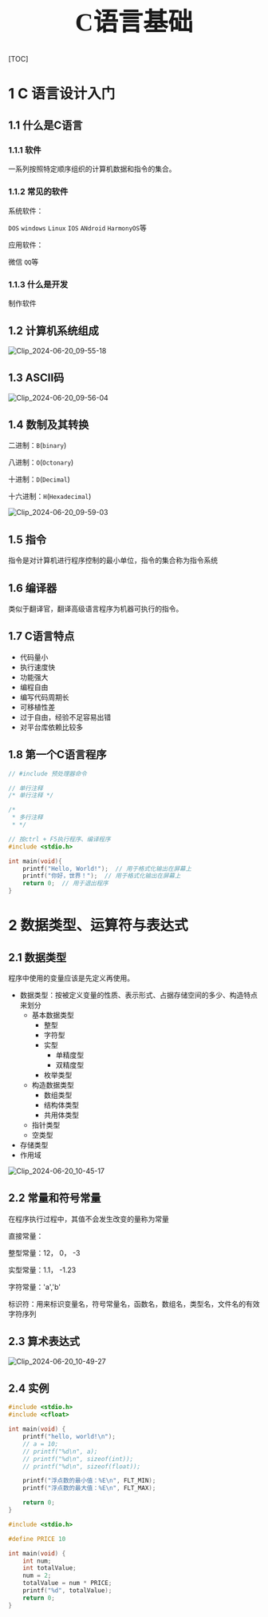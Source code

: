 <h1 style="font-family: '楷体'; text-align: center; font-size: 50px;"> C语言基础 </h1>

[TOC]

# 1 C 语言设计入门

## 1.1 什么是C语言

### 1.1.1 软件

一系列按照特定顺序组织的计算机数据和指令的集合。

### 1.1.2 常见的软件

系统软件：

`DOS` `windows` `Linux` `IOS` `ANdroid` `HarmonyOS`等

应用软件：

微信 `QQ`等

### 1.1.3 什么是开发

制作软件

## 1.2 计算机系统组成

![Clip_2024-06-20_09-55-18](./assets/Clip_2024-06-20_09-55-18.png)

## 1.3 ASCII码

![Clip_2024-06-20_09-56-04](./assets/Clip_2024-06-20_09-56-04.png)

## 1.4 数制及其转换

二进制：`B`(`binary`)

八进制：`O`(`Octonary`)

十进制：`D`(`Decimal`)

十六进制：`H`(`Hexadecimal`)

![Clip_2024-06-20_09-59-03](./assets/Clip_2024-06-20_09-59-03.png)

## 1.5 指令

指令是对计算机进行程序控制的最小单位，指令的集合称为指令系统

## 1.6 编译器

类似于翻译官，翻译高级语言程序为机器可执行的指令。

## 1.7 C语言特点

- 代码量小
- 执行速度快
- 功能强大
- 编程自由
- 编写代码周期长
- 可移植性差
- 过于自由，经验不足容易出错
- 对平台库依赖比较多

## 1.8 第一个C语言程序

```C
// #include 预处理器命令

// 单行注释
/* 单行注释 */

/*
 * 多行注释
 * */

// 按ctrl + F5执行程序、编译程序
#include <stdio.h>

int main(void){
    printf("Hello, World!");  // 用于格式化输出在屏幕上
    printf("你好，世界！");  // 用于格式化输出在屏幕上
    return 0;  // 用于退出程序
}
```

#  2 数据类型、运算符与表达式

## 2.1 数据类型

程序中使用的变量应该是先定义再使用。

- 数据类型：按被定义变量的性质、表示形式、占据存储空间的多少、构造特点来划分
  - 基本数据类型
    - 整型
    - 字符型
    - 实型
      - 单精度型
      - 双精度型
    - 枚举类型
  - 构造数据类型
    - 数组类型
    - 结构体类型
    - 共用体类型
  - 指针类型
  - 空类型
- 存储类型
- 作用域

![Clip_2024-06-20_10-45-17](./assets/Clip_2024-06-20_10-45-17.png)

## 2.2 常量和符号常量

在程序执行过程中，其值不会发生改变的量称为常量

直接常量：

整型常量：12， 0， -3

实型常量：1.1， -1.23

字符常量：'a','b'

标识符：用来标识变量名，符号常量名，函数名，数组名，类型名，文件名的有效字符序列

## 2.3 算术表达式

![Clip_2024-06-20_10-49-27](./assets/Clip_2024-06-20_10-49-27.png)

## 2.4 实例

```C
#include <stdio.h>
#include <cfloat>

int main(void) {
	printf("hello, world!\n");
	// a = 10;
	// printf("%d\n", a);
	// printf("%d\n", sizeof(int));
	// printf("%d\n", sizeof(float));

	printf("浮点数的最小值：%E\n", FLT_MIN);
	printf("浮点数的最大值：%E\n", FLT_MAX);

	return 0;
}
```

```C
#include <stdio.h>

#define PRICE 10

int main(void) {
	int num;
	int totalValue;
	num = 2;
	totalValue = num * PRICE;
	printf("%d", totalValue);
	return 0;
}
```

























































































